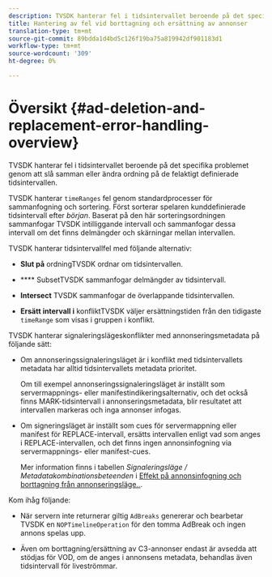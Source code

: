 ```yaml
---
description: TVSDK hanterar fel i tidsintervallet beroende på det specifika problemet genom att slå samman eller ändra ordning på de felaktigt definierade tidsintervallen.
title: Hantering av fel vid borttagning och ersättning av annonser
translation-type: tm+mt
source-git-commit: 89bdda1d4bd5c126f19ba75a819942df901183d1
workflow-type: tm+mt
source-wordcount: '309'
ht-degree: 0%

---
```



# Översikt {#ad-deletion-and-replacement-error-handling-overview}

TVSDK hanterar fel i tidsintervallet beroende på det specifika problemet genom att slå samman eller ändra ordning på de felaktigt definierade tidsintervallen.

TVSDK hanterar `timeRanges` fel genom standardprocesser för sammanfogning och sortering. Först sorterar spelaren kunddefinierade tidsintervall efter *början*. Baserat på den här sorteringsordningen sammanfogar TVSDK intilliggande intervall och sammanfogar dessa intervall om det finns delmängder och skärningar mellan intervallen.

TVSDK hanterar tidsintervallfel med följande alternativ:

* **Slut på** ordningTVSDK ordnar om tidsintervallen.

* **** SubsetTVSDK sammanfogar delmängder av tidsintervall.

* **Intersect** TVSDK sammanfogar de överlappande tidsintervallen.

* **Ersätt intervall i** konfliktTVSDK väljer ersättningstiden från den tidigaste  `timeRange` som visas i gruppen i konflikt.

TVSDK hanterar signaleringslägeskonflikter med annonseringsmetadata på följande sätt:

* Om annonseringssignaleringsläget är i konflikt med tidsintervallets metadata har alltid tidsintervallets metadata prioritet.

   Om till exempel annonseringssignaleringsläget är inställt som servermappnings- eller manifestindikeringsalternativ, och det också finns MARK-tidsintervall i annonseringsmetadata, blir resultatet att intervallen markeras och inga annonser infogas.
* Om signeringsläget är inställt som cues för servermappning eller manifest för REPLACE-intervall, ersätts intervallen enligt vad som anges i REPLACE-intervallen, och det finns ingen annonsinfogning via servermappnings- eller manifest-cues.

   Mer information finns i tabellen *Signaleringsläge / Metadatakombinationsbeteenden* i [Effekt på annonsinfogning och borttagning från annonseringsläge..](../../../../tvsdk-2.7-for-android/ad-insertion/delete-replace-content-vod/c-psdk-android-2.7-signaling-mode-metadata-combos-android.md#c_psdk_signaling-mode-metadata-combos-android).

Kom ihåg följande:

* När servern inte returnerar giltig `AdBreaks` genererar och bearbetar TVSDK en `NOPTimelineOperation` för den tomma AdBreak och ingen annons spelas upp.

* Även om borttagning/ersättning av C3-annonser endast är avsedda att stödjas för VOD, om de anges i annonsens metadata, behandlas även tidsintervall för liveströmmar.

